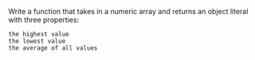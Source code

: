 Write a function that takes in a numeric array and returns an object literal with three properties:

    the highest value
    the lowest value
    the average of all values